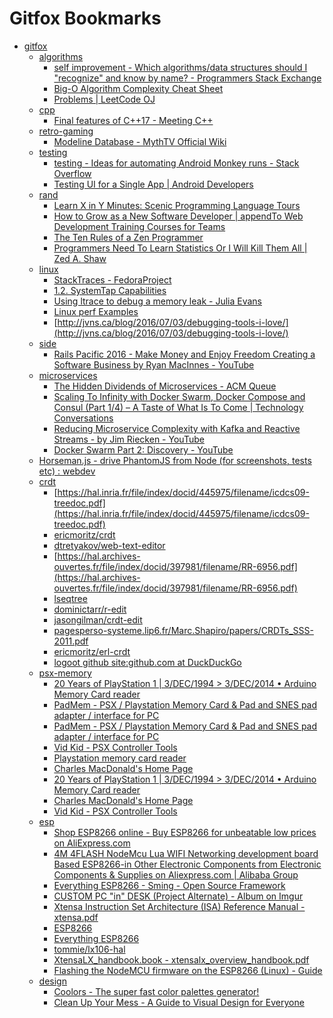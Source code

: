 # Gitfox Bookmarks
 * [gitfox]()
   * [algorithms]()
     * [self improvement - Which algorithms/data structures should I "recognize" and know by name? - Programmers Stack Exchange](http://programmers.stackexchange.com/questions/155639/which-algorithms-data-structures-should-i-recognize-and-know-by-name/155649#155649)
     * [Big-O Algorithm Complexity Cheat Sheet](http://bigocheatsheet.com/)
     * [Problems | LeetCode OJ](https://leetcode.com/problemset/algorithms/)
   * [cpp]()
     * [Final features of C++17 - Meeting C++](https://meetingcpp.com/index.php/br/items/final-features-of-c17.html)
   * [retro-gaming]()
     * [Modeline Database - MythTV Official Wiki](https://www.mythtv.org/wiki/Modeline_Database#NTSC525_itu-r.2Fbt:_470_601_656)
   * [testing]()
     * [testing - Ideas for automating Android Monkey runs - Stack Overflow](http://stackoverflow.com/questions/3968064/ideas-for-automating-android-monkey-runs)
     * [Testing UI for a Single App | Android Developers](https://developer.android.com/training/testing/ui-testing/espresso-testing.html)
   * [rand]()
     * [Learn X in Y Minutes: Scenic Programming Language Tours](https://learnxinyminutes.com/)
     * [How to Grow as a New Software Developer | appendTo Web Development Training Courses for Teams](http://appendto.com/2016/07/how-to-grow-as-a-new-software-developer/)
     * [The Ten Rules of a Zen Programmer](https://www.zenprogrammer.org/en/the10rulesofazenprogrammer.html)
     * [Programmers Need To Learn Statistics Or I Will Kill Them All | Zed A. Shaw](https://zedshaw.com/archive/programmers-need-to-learn-statistics-or-i-will-kill-them-all/)
   * [linux]()
     * [StackTraces - FedoraProject](https://fedoraproject.org/wiki/StackTraces#Installing_debuginfo_RPMs_using_DNF)
     * [1.2. SystemTap Capabilities](https://sourceware.org/systemtap/SystemTap_Beginners_Guide/intro-systemtap-vs-others.html)
     * [Using ltrace to debug a memory leak - Julia Evans](http://jvns.ca/blog/2016/06/15/using-ltrace-to-debug-a-memory-leak/)
     * [Linux perf Examples](http://www.brendangregg.com/perf.html)
     * [http://jvns.ca/blog/2016/07/03/debugging-tools-i-love/](http://jvns.ca/blog/2016/07/03/debugging-tools-i-love/)
   * [side]()
     * [Rails Pacific 2016 - Make Money and Enjoy Freedom Creating a Software Business by Ryan MacInnes - YouTube](https://www.youtube.com/watch?v=Frnl49c2r50)
   * [microservices]()
     * [The Hidden Dividends of Microservices - ACM Queue](http://queue.acm.org/detail.cfm?id=2956643)
     * [Scaling To Infinity with Docker Swarm, Docker Compose and Consul (Part 1/4) – A Taste of What Is To Come | Technology Conversations](https://technologyconversations.com/2015/07/02/scaling-to-infinity-with-docker-swarm-docker-compose-and-consul-part-14-a-taste-of-what-is-to-come/)
     * [Reducing Microservice Complexity with Kafka and Reactive Streams - by Jim Riecken - YouTube](https://www.youtube.com/watch?v=k_Y5ieFHGbs)
     * [Docker Swarm Part 2: Discovery - YouTube](https://www.youtube.com/watch?v=4t7nej89dk4)
   * [Horseman.js - drive PhantomJS from Node (for screenshots, tests etc) : webdev](http://www.reddit.com/r/webdev/comments/39p1id/horsemanjs_drive_phantomjs_from_node_for/)
   * [crdt]()
     * [https://hal.inria.fr/file/index/docid/445975/filename/icdcs09-treedoc.pdf](https://hal.inria.fr/file/index/docid/445975/filename/icdcs09-treedoc.pdf)
     * [ericmoritz/crdt](https://github.com/ericmoritz/crdt)
     * [dtretyakov/web-text-editor](https://github.com/dtretyakov/web-text-editor)
     * [https://hal.archives-ouvertes.fr/file/index/docid/397981/filename/RR-6956.pdf](https://hal.archives-ouvertes.fr/file/index/docid/397981/filename/RR-6956.pdf)
     * [lseqtree](https://www.npmjs.com/package/lseqtree)
     * [dominictarr/r-edit](https://github.com/dominictarr/r-edit)
     * [jasongilman/crdt-edit](https://github.com/jasongilman/crdt-edit)
     * [pagesperso-systeme.lip6.fr/Marc.Shapiro/papers/CRDTs_SSS-2011.pdf](http://pagesperso-systeme.lip6.fr/Marc.Shapiro/papers/CRDTs_SSS-2011.pdf)
     * [ericmoritz/erl-crdt](https://github.com/ericmoritz/erl-crdt)
     * [logoot github site:github.com at DuckDuckGo](https://duckduckgo.com/?q=logoot%20github+site:github.com)
   * [psx-memory]()
     * [20 Years of PlayStation 1 | 3/DEC/1994 > 3/DEC/2014 • Arduino Memory Card reader](http://www.psxdev.net/forum/viewtopic.php?f=62&t=345)
     * [PadMem - PSX / Playstation Memory Card & Pad and SNES pad adapter / interface for PC](http://www.tango-lasergame.be/cf/melbax/adapter.htm)
     * [PadMem - PSX / Playstation Memory Card & Pad and SNES pad adapter / interface for PC](http://www.tango-lasergame.be/cf/melbax/adapter.htm)
     * [Vid Kid - PSX Controller Tools](http://www.debaser.force9.co.uk/psxcn/)
     * [Playstation memory card reader](http://www.raphnet.net/electronique/psx_cardmgr/psx_cardmgr_en.php)
     * [Charles MacDonald's Home Page](http://cgfm2.emuviews.com/)
     * [20 Years of PlayStation 1 | 3/DEC/1994 > 3/DEC/2014 • Arduino Memory Card reader](http://www.psxdev.net/forum/viewtopic.php?f=62&t=345)
     * [Charles MacDonald's Home Page](http://cgfm2.emuviews.com/)
     * [Vid Kid - PSX Controller Tools](http://www.debaser.force9.co.uk/psxcn/)
   * [esp]()
     * [Shop ESP8266 online - Buy ESP8266 for unbeatable low prices on AliExpress.com](http://www.aliexpress.com/wholesale?SearchText=ESP8266)
     * [4M 4FLASH NodeMcu Lua WIFI Networking development board Based ESP8266-in Other Electronic Components from Electronic Components & Supplies on Aliexpress.com | Alibaba Group](http://www.aliexpress.com/item/4M-4FLASH-NodeMcu-Lua-WIFI-Networking-development-board-Based-ESP8266/32448662166.html?ws_ab_test=201556_7,201527_1_71_72_73_74_75,201560_3)
     * [Everything ESP8266 - Sming - Open Source Framework](http://www.esp8266.com/viewforum.php?f=35&sid=72d9b435e808f7ca91f4d2a373c6e517)
     * [CUSTOM PC "in" DESK (Project Alternate) - Album on Imgur](http://imgur.com/a/Dhoe7)
     * [Xtensa Instruction Set Architecture (ISA) Reference Manual - xtensa.pdf](http://0x04.net/~mwk/doc/xtensa.pdf)
     * [ESP8266](https://drive.google.com/folderview?id=0B5bwBE9A5dBXaExvdDExVFNrUXM&usp=sharing)
     * [Everything ESP8266](http://www.esp8266.com/)
     * [tommie/lx106-hal](https://github.com/tommie/lx106-hal)
     * [XtensaLX_handbook.book - xtensalx_overview_handbook.pdf](http://ip.cadence.com/uploads/pdf/xtensalx_overview_handbook.pdf)
     * [Flashing the NodeMCU firmware on the ESP8266 (Linux) - Guide](http://www.whatimade.today/flashing-the-nodemcu-firmware-on-the-esp8266-linux-guide/)
   * [design]()
     * [Coolors - The super fast color palettes generator!](http://app.coolors.co/3f7cac-95afba-bbc4a6-d5e1a3-e2f89c)
     * [Clean Up Your Mess - A Guide to Visual Design for Everyone](http://visualmess.com/index.html)